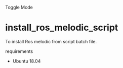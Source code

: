 
Toggle Mode

<h1 class="code-line" data-line-start=0 data-line-end=1 ><a id="install_ros_melodic_script_0"></a>install_ros_melodic_script</h1>
<p class="has-line-data" data-line-start="1" data-line-end="2">To install Ros melodic from script batch file.</p>
<p class="has-line-data" data-line-start="3" data-line-end="4">requirements</p>
<ul>
<li class="has-line-data" data-line-start="4" data-line-end="6">Ubuntu 18.04</li>
</ul>

